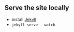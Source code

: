 Serve the site locally
----------------------
* install [Jekyll](http://jekyllrb.com/)
* `jekyll serve --watch`


